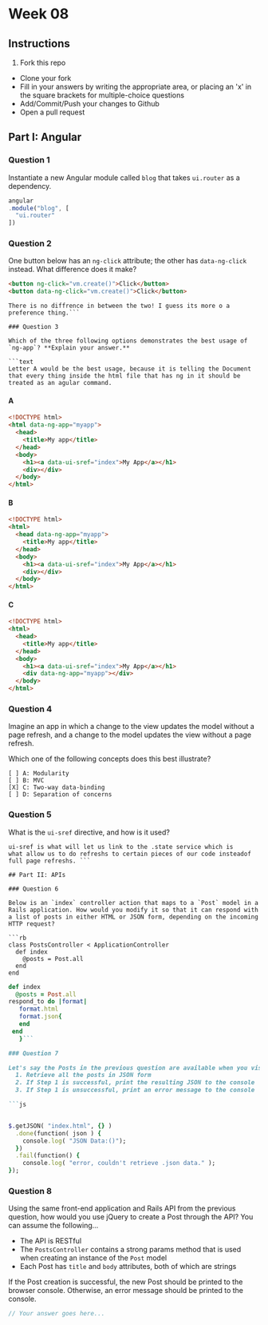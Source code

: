 # Week 08

## Instructions

1. Fork this repo
- Clone your fork
- Fill in your answers by writing the appropriate area, or placing an 'x' in the square brackets for multiple-choice questions
- Add/Commit/Push your changes to Github
- Open a pull request

## Part I: Angular

### Question 1

Instantiate a new Angular module called `blog` that takes `ui.router` as a dependency.

```js
angular
.module("blog", [
  "ui.router"
])
```

### Question 2

One button below has an `ng-click` attribute; the other has `data-ng-click` instead. What difference does it make?

```html
<button ng-click="vm.create()">Click</button>
<button data-ng-click="vm.create()">Click</button>
```

```text
There is no diffrence in between the two! I guess its more o a
preference thing.```

### Question 3

Which of the three following options demonstrates the best usage of `ng-app`? **Explain your answer.**

```text
Letter A would be the best usage, because it is telling the Document that every thing inside the html file that has ng in it should be treated as an agular command.
 ```

#### A

```html
<!DOCTYPE html>
<html data-ng-app="myapp">
  <head>
    <title>My app</title>
  </head>
  <body>
    <h1><a data-ui-sref="index">My App</a></h1>
    <div></div>
  </body>
</html>
```

#### B

```html
<!DOCTYPE html>
<html>
  <head data-ng-app="myapp">
    <title>My app</title>
  </head>
  <body>
    <h1><a data-ui-sref="index">My App</a></h1>
    <div></div>
  </body>
</html>
```

#### C

```html
<!DOCTYPE html>
<html>
  <head>
    <title>My app</title>
  </head>
  <body>
    <h1><a data-ui-sref="index">My App</a></h1>
    <div data-ng-app="myapp"></div>
  </body>
</html>
```

### Question 4

Imagine an app in which a change to the view updates the model without a page refresh, and a change to the model updates the view without a page refresh.

Which one of the following concepts does this best illustrate?

```
[ ] A: Modularity
[ ] B: MVC
[X] C: Two-way data-binding
[ ] D: Separation of concerns
```

### Question 5

What is the `ui-sref` directive, and how is it used?

```text
ui-sref is what will let us link to the .state service which is
what allow us to do refreshs to certain pieces of our code insteadof full page refreshs. ```

## Part II: APIs

### Question 6

Below is an `index` controller action that maps to a `Post` model in a Rails application. How would you modify it so that it can respond with a list of posts in either HTML or JSON form, depending on the incoming HTTP request?

```rb
class PostsController < ApplicationController
  def index
    @posts = Post.all
  end
end
```

```rb
def index
  @posts = Post.all
respond_to do |format|
   format.html
   format.json{
   end
 end
   }```

### Question 7

Let's say the Posts in the previous question are available when you visit `http://localhost:3000`. In a front-end application, how could you do the following using jQuery...
  1. Retrieve all the posts in JSON form
  2. If Step 1 is successful, print the resulting JSON to the console
  3. If Step 1 is unsuccessful, print an error message to the console

```js


$.getJSON( "index.html", {} )
  .done(function( json ) {
    console.log( "JSON Data:()");
  })
  .fail(function() {
    console.log( "error, couldn't retrieve .json data." );
});
```

### Question 8

Using the same front-end application and Rails API from the previous question, how would you use jQuery to create a Post through the API? You can assume the following...
* The API is RESTful
* The `PostsController` contains a strong params method that is used when creating an instance of the `Post` model
* Each Post has `title` and `body` attributes, both of which are strings

If the Post creation is successful, the new Post should be printed to the browser console. Otherwise, an error message should be printed to the console.

```js
// Your answer goes here...
```
